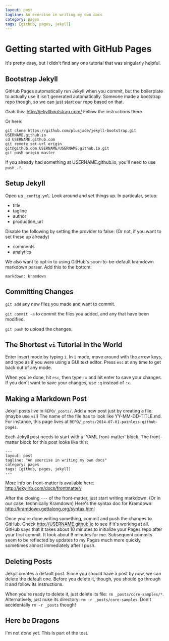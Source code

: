 ```yaml
---
layout: post
tagline: An exercise in writing my own docs
category: pages
tags: [github, pages, jekyll]
---
```


Getting started with GitHub Pages
===

It's pretty easy, but I didn't find any one tutorial that was singularly helpful.

Bootstrap Jekyll
---

GitHub Pages automatically run Jekyll when you commit, but the boilerplate to actually use it isn't generated automatically.
Someone made a bootstrap repo though, so we can just start our repo based on that.

Grab this: <http://jekyllbootstrap.com/>
Follow the instructions there.

Or here:

    git clone https://github.com/plusjade/jekyll-bootstrap.git USERNAME.github.io
    cd USERNAME.github.com
    git remote set-url origin git@github.com:USERNAME/USERNAME.github.io.git
    git push origin master

If you already had something at USERNAME.github.io, you'll need to use `push -f`.

Setup Jekyll
---

Open up `_config.yml`.
Look around and set things up.
In particular, setup:

* title
* tagline
* author
* production_url

Disable the following by setting the provider to false:
(Or not, if you want to set these up already)

* comments
* analytics

We also want to opt-in to using GitHub's soon-to-be-default kramdown markdown parser.
Add this to the bottom:

    markdown: kramdown


Committing Changes
---

`git add` any new files you made and want to commit.

`git commit -a` to commit the files you added, and any that have been modified.

`git push` to upload the changes.


The Shortest `vi` Tutorial in the World
---

Enter insert mode by typing `i`.
In `i` mode, move around with the arrow keys, and type as if you were using a GUI text editor.
Press `esc` at any time to get back out of any mode.

When you're done, hit `esc`, then type `:x` and hit enter to save your changes.
If you don't want to save your changes, use `:q` instead of `:x`.


Making a Markdown Post
---

Jekyll posts live in `REPO/_posts/`.
Add a new post just by creating a file. (maybe use `vi`!)
The name of the file has to look like YY-MM-DD-TITLE.md.
For instance, this page lives at `REPO/_posts/2014-07-01-painless-github-pages`.

Each Jekyll post needs to start with a 'YAML front-matter' block.
The front-matter block for this post looks like this:

    ---
    layout: post
    tagline: "An exercise in writing my own docs"
    category: pages
    tags: [github, pages, jekyll]
    ---

More info on front-matter is available here: <http://jekyllrb.com/docs/frontmatter/>

After the closing `---` of the front-matter, just start writing markdown.
(Or in our case, technically Kramdown)
Here's the syntax doc for Kramdown: <http://kramdown.gettalong.org/syntax.html>

Once you're done writing something, commit and push the changes to GitHub.
Check http://USERNAME.github.io to see if it's working at all.
GitHub says that it takes about 10 minutes to initialize your Pages repo after your first commit.
It took about 9 minutes for me.
Subsequent commits seem to be reflected by updates to my Pages much more
quickly, sometimes almost immediately after I push.


Deleting Posts
---

Jekyll creates a default post.
Since you should have a post by now, we can delete the default one.
Before you delete it, though, you should go through it and follow its instructions.

When you're ready to delete it, just delete its file: `rm _posts/core-samples/*`.
Alternatively, just nuke its directory: `rm -r _posts/core-samples`.
Don't accidentally `rm -r _posts` though!


Here be Dragons
---

I'm not done yet. This is part of the test.
